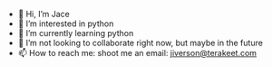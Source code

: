 - 👋 Hi, I’m Jace
- 👀 I’m interested in python
- 🌱 I’m currently learning python
- 💞️ I’m not looking to collaborate right now, but maybe in the future
- 📫 How to reach me: shoot me an email: jiverson@terakeet.com  

<!---
terakeet-ji/terakeet-ji is a ✨ special ✨ repository because its `README.md` (this file) appears on your GitHub profile.
You can click the Preview link to take a look at your changes.
--->
